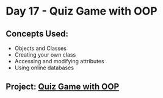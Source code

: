 # Day 17 - Quiz Game with OOP

## Concepts Used:

-   Objects and Classes
-   Creating your own class
-   Accessing and modifying attributes
-   Using online databases

## Project: [Quiz Game with OOP](<https://github.com/xialuna/100-Days-of-Python/blob/main/Intermediate%20(Day%2015%20-%20Day%2057)/Day%2017%20-%20Quiz%20Game%20OOP/main.py>)
